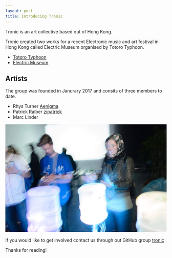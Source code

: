 ```yaml
---
layout: post
title: Introducing Tronic
---
```


<p class="message">
  Tronic is an art collective based out of Hong Kong.
</p>

Tronic created two works for a recent Electronic music and art festival in Hong Kong called Electric Museum organised by Totoro Typhoon.

* [Totoro Typhoon](https://www.facebook.com/TotoroTyphoon/)
* [Electric Museum](https://www.facebook.com/events/594760050718064/)


## Artists

The group was founded in Janurary 2017 and consits of three members to date.

* Rhys Turner [Aenigma](http://www.aenigma.com.au) 
* Patrick Raiber [zipatrick](https://github.com/zipatrick) 
* Marc Linder 

![tronic drums](/public/drums-tt.jpg)

If you would like to get involved contact us through out GitHub group [tronic](https://github.com/tronica)

Thanks for reading!
